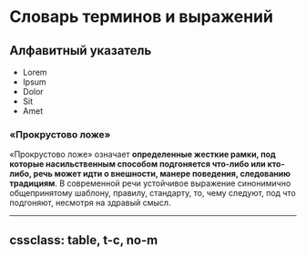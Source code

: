 # Словарь терминов и выражений



## Алфавитный указатель
- Lorem
- Ipsum
- Dolor
- Sit
- Amet

### «Прокрустово ложе»
«Прокрустово ложе» означает **определенные жесткие рамки, под которые насильственным способом подгоняется что-либо или кто-либо, речь может идти о внешности, манере поведения, следованию традициям**. В современной речи устойчивое выражение синонимично общепринятому шаблону, правилу, стандарту, то, чему следуют, под что подгоняют, несмотря на здравый смысл.

---
cssclass: table, t-c, no-m
---